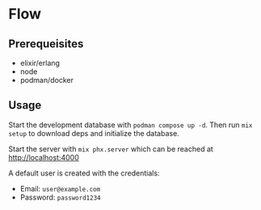 # Flow

## Prerequeisites

- elixir/erlang
- node
- podman/docker

## Usage

Start the development database with `podman compose up -d`. Then run `mix setup` to download deps and initialize the database.

Start the server with `mix phx.server` which can be reached at [http://localhost:4000](http://localhost:4000)

A default user is created with the credentials:

- Email: `user@example.com`
- Password: `password1234`
